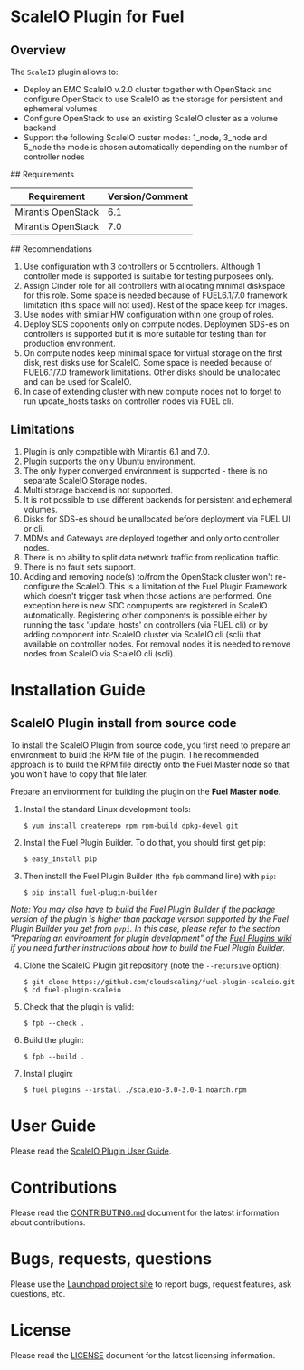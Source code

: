 # ScaleIO Plugin for Fuel

## Overview

The `ScaleIO` plugin allows to:
  * Deploy an EMC ScaleIO v.2.0 cluster together with OpenStack and configure OpenStack to use ScaleIO
    as the storage for persistent and ephemeral volumes
  * Configure OpenStack to use an existing ScaleIO cluster as a volume backend
  * Support the following ScaleIO custer modes: 1_node, 3_node and 5_node
    the mode is chosen automatically depending on the number of controller nodes


## Requirements

| Requirement                      | Version/Comment |
|----------------------------------|-----------------|
| Mirantis OpenStack               | 6.1             |
| Mirantis OpenStack               | 7.0             |

## Recommendations

1. Use configuration with 3 controllers or 5 controllers.
    Although 1 controller mode is supported is suitable for testing purposees only.
2. Assign Cinder role for all controllers with allocating minimal diskspace for this role.
    Some space is needed because of FUEL6.1/7.0 framework limitation (this space will not used).
    Rest of the space keep for images.
3.  Use nodes with similar HW configuration within one group of roles.
4. Deploy SDS coponents only on compute nodes.
    Deploymen SDS-es on controllers is supported but it is more suitable for testing than for production environment.
5. On compute nodes keep minimal space for virtual storage on the first disk, rest disks use for ScaleIO.
    Some space is needed because of FUEL6.1/7.0 framework limitations.
    Other disks should be unallocated and can be used for ScaleIO.
6. In case of extending cluster with new compute nodes not to forget to run update_hosts tasks on controller nodes via FUEL cli. 

## Limitations

1. Plugin is only compatible with Mirantis 6.1 and 7.0.
2. Plugin supports the only Ubuntu environment.
3. The only hyper converged environment is supported - there is no separate ScaleIO Storage nodes.
4. Multi storage backend is not supported.
5. It is not possible to use different backends for persistent and ephemeral volumes.
6. Disks for SDS-es should be unallocated before deployment via FUEL UI or cli.
7. MDMs and Gateways are deployed together and only onto controller nodes.
8. There is no ability to split data network traffic from replication traffic.
9. There is no fault sets support.
10. Adding and removing node(s) to/from the OpenStack cluster won't re-configure the ScaleIO.
     This is a limitation of the Fuel Plugin Framework which doesn't trigger task when those actions are performed.
     One exception here is new SDC compupents are registered in ScaleIO automatically.
     Registering other components is possible either by running the task 'update_hosts' on controllers (via FUEL cli)
     or by adding component into ScaleIO cluster via ScaleIO cli (scli) that available on controller nodes.
     For removal nodes it is needed to remove nodes from ScaleIO via ScaleIO cli (scli).

# Installation Guide

## ScaleIO Plugin install from source code

To install the ScaleIO Plugin from source code, you first need to prepare an environment to build the RPM file of the plugin. The recommended approach is to build the RPM file directly onto the Fuel Master node so that you won't have to copy that file later.

Prepare an environment for building the plugin on the **Fuel Master node**.

1. Install the standard Linux development tools:
    ```
    $ yum install createrepo rpm rpm-build dpkg-devel git
    ```

2. Install the Fuel Plugin Builder. To do that, you should first get pip:
    ```
    $ easy_install pip
    ```

3. Then install the Fuel Plugin Builder (the `fpb` command line) with `pip`:
    ```
    $ pip install fuel-plugin-builder
    ```

*Note: You may also have to build the Fuel Plugin Builder if the package version of the
plugin is higher than package version supported by the Fuel Plugin Builder you get from `pypi`.
In this case, please refer to the section "Preparing an environment for plugin development"
of the [Fuel Plugins wiki](https://wiki.openstack.org/wiki/Fuel/Plugins) if you
need further instructions about how to build the Fuel Plugin Builder.*

4. Clone the ScaleIO Plugin git repository (note the `--recursive` option):
    ```
    $ git clone https://github.com/cloudscaling/fuel-plugin-scaleio.git
    $ cd fuel-plugin-scaleio
    ```

5. Check that the plugin is valid:
    ```
    $ fpb --check .
    ```

6. Build the plugin:
    ```
    $ fpb --build .
    ```

7. Install plugin:
    ```
    $ fuel plugins --install ./scaleio-3.0-3.0-1.noarch.rpm
    ```


# User Guide

Please read the [ScaleIO Plugin User Guide](doc/source).

# Contributions

Please read the [CONTRIBUTING.md](CONTRIBUTING.md) document for the latest information about contributions.

# Bugs, requests, questions

Please use the [Launchpad project site](https://launchpad.net/fuel-plugin-scaleio) to report bugs, request features, ask questions, etc.

# License

Please read the [LICENSE](LICENSE) document for the latest licensing information.

